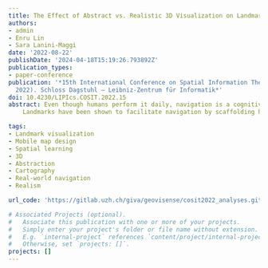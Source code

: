 ```yaml
---
title: The Effect of Abstract vs. Realistic 3D Visualization on Landmark and Route Knowledge Acquisition (Short Paper)
authors:
- admin
- Enru Lin
- Sara Lanini-Maggi
date: '2022-08-22'
publishDate: '2024-04-18T15:19:26.793892Z'
publication_types:
- paper-conference
publication: '*15th International Conference on Spatial Information Theory (COSIT
  2022). Schloss Dagstuhl – Leibniz-Zentrum für Informatik*'
doi: 10.4230/LIPIcs.COSIT.2022.15
abstract: Even though humans perform it daily, navigation is a cognitively challenging process. 
    Landmarks have been shown to facilitate navigation by scaffolding humans’ mental representation of space. However, how landmarks can be effectively communicated to pedestrians to support spatial learning of the traversed environment remains an open question. Therefore, we assessed how the visualization of landmarks on a mobile map (i.e., abstract 3D vs. realistic 3D symbols) influences participants’ spatial learning, visual attention allocation, and cognitive load during an outdoor map-assisted navigation task. We report initial results on how exposing pedestrians to different landmark visualization styles on mobile maps while navigating along a given route in an urban environment can have differing effects on how they remember landmarks and routes. Specifically, we find that navigators better remember landmarks visualized as 3D realistic-looking symbols compared to 3D abstract landmark symbols on the mobile map. The pattern of results shows that displaying realistic 3D landmark symbols at intersections potentially helps participants to remember route directions better than with landmarks depicted as abstract 3D symbols. The presented methodological approach contributes ecologically valid insights to further understand how the design of landmarks on mobile maps could support wayfinders' spatial learning during map-assisted navigation.

tags:
- Landmark visualization
- Mobile map design
- Spatial learning
- 3D
- Abstraction
- Cartography
- Real-world navigation
- Realism

url_code: 'https://gitlab.uzh.ch/giva/geovisense/cosit2022_analyses.git'

# Associated Projects (optional).
#   Associate this publication with one or more of your projects.
#   Simply enter your project's folder or file name without extension.
#   E.g. `internal-project` references `content/project/internal-project/index.md`.
#   Otherwise, set `projects: []`.
projects: []
---
```

